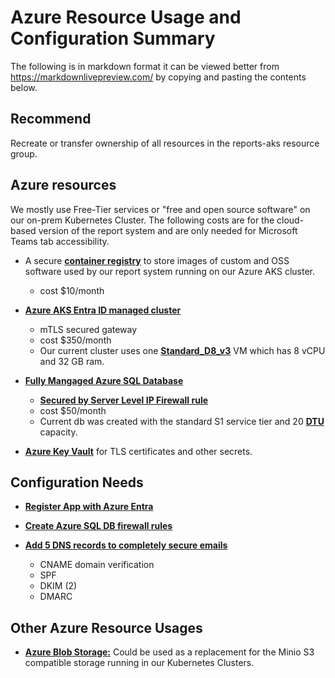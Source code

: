 # Azure Resource Usage and Configuration Summary

The following is in markdown format it can be viewed better from <https://markdownlivepreview.com/> by copying and pasting the contents below.

## Recommend

Recreate or transfer ownership of all resources in the reports-aks resource group.

## Azure resources

We mostly use Free-Tier services or "free and open source software" on our on-prem Kubernetes Cluster.  The following costs are for the cloud-based version of the report system and are only needed for Microsoft Teams tab accessibility.

- A secure **[container registry](https://azure.microsoft.com/en-us/products/container-registry)** to store images of custom and OSS software used by our report system running on our Azure AKS cluster.
  - cost $10/month
  
- **[Azure AKS Entra ID managed cluster](https://learn.microsoft.com/en-us/azure/aks/enable-authentication-microsoft-entra-id)**
  - mTLS secured gateway
  - cost $350/month
  - Our current cluster uses one **[Standard_D8_v3](https://learn.microsoft.com/en-us/azure/virtual-machines/sizes/general-purpose/dv3-series?tabs=sizebasic)** VM which has 8 vCPU and 32 GB ram.

- **[Fully Mangaged Azure SQL Database](https://learn.microsoft.com/en-us/sql/sql-server/sql-docs-navigation-guide?view=sql-server-ver16#applies-to)**
  - **[Secured by Server Level IP Firewall rule](https://learn.microsoft.com/en-us/azure/azure-sql/database/firewall-create-server-level-portal-quickstart?view=azuresql)**
  - cost $50/month
  - Current db was created with the standard S1 service tier and 20 **[DTU](https://learn.microsoft.com/en-us/azure/azure-sql/database/service-tiers-dtu?view=azuresql#database-transaction-units-dtus)** capacity.

- **[Azure Key Vault](https://learn.microsoft.com/en-us/azure/key-vault/general/overview)** for TLS certificates and other secrets.

## Configuration Needs

- **[Register App with Azure Entra](https://auth0.com/docs/authenticate/identity-providers/enterprise-identity-providers/azure-active-directory/v2)**

- **[Create Azure SQL DB firewall rules](https://learn.microsoft.com/en-us/azure/azure-sql/database/firewall-create-server-level-portal-quickstart?view=azuresql)**

- **[Add 5 DNS records to completely secure emails](https://help.mailtrap.io/article/79-dns-records#why)**

  - CNAME domain verification
  - SPF
  - DKIM (2)
  - DMARC

## Other Azure Resource Usages

- **[Azure Blob Storage:](https://azure.microsoft.com/en-us/products/storage/blobs)** Could be used as a replacement for the Minio S3 compatible storage running in our Kubernetes Clusters.
